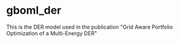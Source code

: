 # gboml_der
This is the DER model used in the publication "Grid Aware Portfolio Optimization of a Multi-Energy DER"
